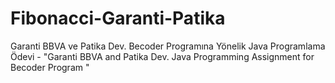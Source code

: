 # Fibonacci-Garanti-Patika
Garanti BBVA ve Patika Dev. Becoder Programına Yönelik Java Programlama Ödevi - "Garanti BBVA and Patika Dev. Java Programming Assignment for Becoder Program "
